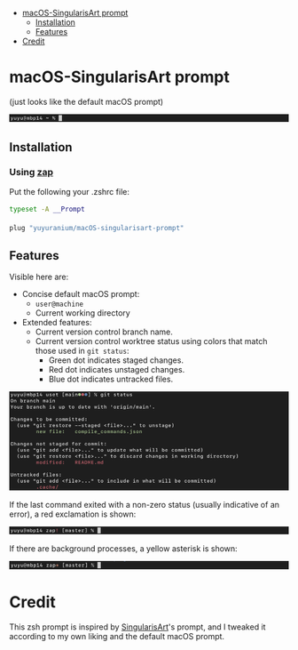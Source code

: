 <!-- vim-markdown-toc GFM -->

* [macOS-SingularisArt prompt](#macos-singularisart-prompt)
  * [Installation](#installation)
  * [Features](#features)
* [Credit](#credit)

<!-- vim-markdown-toc -->

# macOS-SingularisArt prompt

(just looks like the default macOS prompt)

![](./images/0.png)

## Installation

### Using [zap](https://www.zapzsh.org)

Put the following your .zshrc file:

```zsh
typeset -A __Prompt

plug "yuyuranium/macOS-singularisart-prompt"
```

## Features

Visible here are:

- Concise default macOS prompt:
  - `user@machine`
  - Current working directory
- Extended features:
  - Current version control branch name.
  - Current version control worktree status using colors that match those used
    in `git status`:
    - Green dot indicates staged changes.
    - Red dot indicates unstaged changes.
    - Blue dot indicates untracked files.

![](./images/3.png)

If the last command exited with a non-zero status (usually indicative of an
error), a red exclamation is shown:

![](./images/1.png)

If there are background processes, a yellow asterisk is shown:

![](./images/2.png)

# Credit

This zsh prompt is inspired by [SingularisArt](https://github.com/zap-zsh/singularisart-prompt)'s prompt, and I tweaked it according to my own liking and the default macOS prompt.
